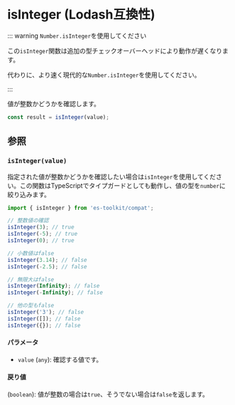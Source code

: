 # isInteger (Lodash互換性)

::: warning `Number.isInteger`を使用してください

この`isInteger`関数は追加の型チェックオーバーヘッドにより動作が遅くなります。

代わりに、より速く現代的な`Number.isInteger`を使用してください。

:::

値が整数かどうかを確認します。

```typescript
const result = isInteger(value);
```

## 参照

### `isInteger(value)`

指定された値が整数かどうかを確認したい場合は`isInteger`を使用してください。この関数はTypeScriptでタイプガードとしても動作し、値の型を`number`に絞り込みます。

```typescript
import { isInteger } from 'es-toolkit/compat';

// 整数値の確認
isInteger(3); // true
isInteger(-5); // true
isInteger(0); // true

// 小数値はfalse
isInteger(3.14); // false
isInteger(-2.5); // false

// 無限大はfalse
isInteger(Infinity); // false
isInteger(-Infinity); // false

// 他の型もfalse
isInteger('3'); // false
isInteger([]); // false
isInteger({}); // false
```

#### パラメータ

- `value` (`any`): 確認する値です。

#### 戻り値

(`boolean`): 値が整数の場合は`true`、そうでない場合は`false`を返します。
